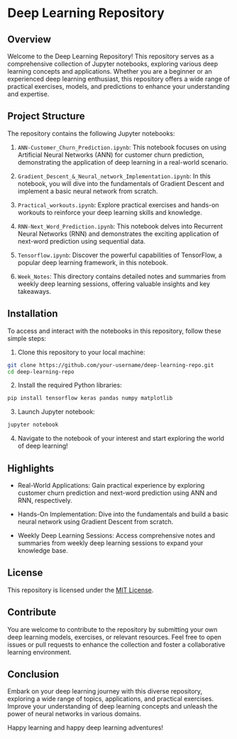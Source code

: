 # Deep Learning Repository

## Overview

Welcome to the Deep Learning Repository! This repository serves as a comprehensive collection of Jupyter notebooks, exploring various deep learning concepts and applications. Whether you are a beginner or an experienced deep learning enthusiast, this repository offers a wide range of practical exercises, models, and predictions to enhance your understanding and expertise.

## Project Structure

The repository contains the following Jupyter notebooks:

1. `ANN-Customer_Churn_Prediction.ipynb`: This notebook focuses on using Artificial Neural Networks (ANN) for customer churn prediction, demonstrating the application of deep learning in a real-world scenario.

2. `Gradient_Descent_&_Neural_network_Implementation.ipynb`: In this notebook, you will dive into the fundamentals of Gradient Descent and implement a basic neural network from scratch.

3. `Practical_workouts.ipynb`: Explore practical exercises and hands-on workouts to reinforce your deep learning skills and knowledge.

4. `RNN-Next_Word_Prediction.ipynb`: This notebook delves into Recurrent Neural Networks (RNN) and demonstrates the exciting application of next-word prediction using sequential data.

5. `Tensorflow.ipynb`: Discover the powerful capabilities of TensorFlow, a popular deep learning framework, in this notebook.

6. `Week_Notes`: This directory contains detailed notes and summaries from weekly deep learning sessions, offering valuable insights and key takeaways.

## Installation

To access and interact with the notebooks in this repository, follow these simple steps:

1. Clone this repository to your local machine:

```bash
git clone https://github.com/your-username/deep-learning-repo.git
cd deep-learning-repo
```

2. Install the required Python libraries:

```bash
pip install tensorflow keras pandas numpy matplotlib
```

3. Launch Jupyter notebook:

```bash
jupyter notebook
```

4. Navigate to the notebook of your interest and start exploring the world of deep learning!

## Highlights

- Real-World Applications: Gain practical experience by exploring customer churn prediction and next-word prediction using ANN and RNN, respectively.

- Hands-On Implementation: Dive into the fundamentals and build a basic neural network using Gradient Descent from scratch.

- Weekly Deep Learning Sessions: Access comprehensive notes and summaries from weekly deep learning sessions to expand your knowledge base.

## License

This repository is licensed under the [MIT License](https://opensource.org/licenses/MIT).

## Contribute

You are welcome to contribute to the repository by submitting your own deep learning models, exercises, or relevant resources. Feel free to open issues or pull requests to enhance the collection and foster a collaborative learning environment.

## Conclusion

Embark on your deep learning journey with this diverse repository, exploring a wide range of topics, applications, and practical exercises. Improve your understanding of deep learning concepts and unleash the power of neural networks in various domains.

Happy learning and happy deep learning adventures!
